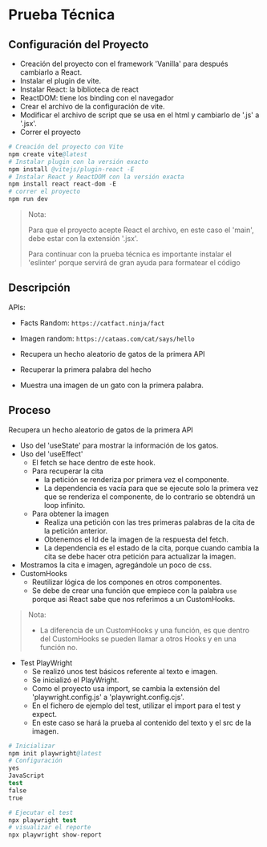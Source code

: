 # Prueba Técnica

## Configuración del Proyecto

- Creación del proyecto con el framework 'Vanilla' para después cambiarlo a React.
- Instalar el plugin de vite.
- Instalar React: la biblioteca de react
- ReactDOM: tiene los binding con el navegador
- Crear el archivo de la configuración de vite.
- Modificar el archivo de script que se usa en el html y cambiarlo de '.js' a '.jsx'.
- Correr el proyecto

```s
# Creación del proyecto con Vite
npm create vite@latest
# Instalar plugin con la versión exacto 
npm install @vitejs/plugin-react -E
# Instalar React y ReactDOM con la versión exacta
npm install react react-dom -E
# correr el proyecto
npm run dev
```

> Nota:
>
> Para que el proyecto acepte React el archivo, en este caso el  'main', debe estar con la extensión '.jsx'.
>
> Para continuar con la prueba técnica es importante instalar el 'eslinter' porque servirá de gran ayuda para formatear el código

## Descripción

APIs:

- Facts Random: `https://catfact.ninja/fact`
- Imagen random: `https://cataas.com/cat/says/hello`

- Recupera un hecho aleatorio de gatos de la primera API
- Recuperar la primera palabra del hecho
- Muestra una imagen de un gato con la primera palabra.

## Proceso

Recupera un hecho aleatorio de gatos de la primera API

- Uso del 'useState' para mostrar la información de los gatos.
- Uso del 'useEffect'
  - El fetch se hace dentro de este hook.
  - Para recuperar la cita
    - la petición se renderiza por primera vez el componente.
    - La dependencia es vacía para que se ejecute solo la primera vez que se renderiza el componente, de lo contrario se obtendrá un loop infinito.
  - Para obtener la imagen
    - Realiza una petición con las tres primeras palabras de la cita de la petición anterior.
    - Obtenemos el Id de la imagen de la respuesta del fetch.
    - La dependencia es el estado de la cita, porque cuando cambia la cita se debe hacer otra petición para actualizar la imagen.
- Mostramos la cita e imagen, agregándole un poco de css.
- CustomHooks
  - Reutilizar lógica de los compones en otros componentes.
  - Se debe de crear una función que empiece con la palabra `use` porque asi React sabe que nos referimos a un CustomHooks.

> Nota:
>
> - La diferencia de un CustomHooks y una función, es que dentro del CustomHooks se pueden llamar a otros Hooks y en una función no.

- Test PlayWright
  - Se realizó unos test básicos referente al texto e imagen.
  - Se inicializó el PlayWright.
  - Como el proyecto usa import, se cambia la extensión del 'playwright.config.js' a 'playwright.config.cjs'.
  - En el fichero de ejemplo del test, utilizar el import para el test y expect.
  - En este caso se hará la prueba al contenido del texto y el src de la imagen.

```S
# Inicializar
npm init playwright@latest
# Configuración
yes
JavaScript
test
false
true

# Ejecutar el test
npx playwright test
# visualizar el reporte
npx playwright show-report
```
